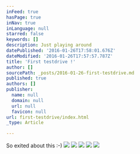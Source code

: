 ```yaml
---
inFeed: true
hasPage: true
inNav: true
inLanguage: null
starred: false
keywords: []
description: Just playing around
datePublished: '2016-01-26T17:58:01.676Z'
dateModified: '2016-01-26T17:57:57.787Z'
title: 'First testdrive !'
author: []
sourcePath: _posts/2016-01-26-first-testdrive.md
published: true
authors: []
publisher:
  name: null
  domain: null
  url: null
  favicon: null
url: first-testdrive/index.html
_type: Article

---
```

So exited about this :-)
![](https://s3-us-west-2.amazonaws.com/the-grid-img/p/0fb0c4c79e65de3aa22583363fcb42cf66ceb134.png)
![](https://s3-us-west-2.amazonaws.com/the-grid-img/p/5e6ef7cc6047e7a0b0dd55a50e730610488bb72b.jpg)
![](https://s3-us-west-2.amazonaws.com/the-grid-img/p/a04a9c10e229323989023d8306a02f1136626a9f.jpg)
![](https://s3-us-west-2.amazonaws.com/the-grid-img/p/319d0ec87479fcd83a8bbcfd32ef123a783989bf.jpg)
![](https://s3-us-west-2.amazonaws.com/the-grid-img/p/79d96292c55cd05b211f0d895383c1ce9a98c9de.jpg)